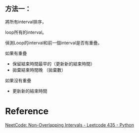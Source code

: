 
## 方法一：
將所有interval排序，

loop所有的interval。

偵測Loop的interval和前一個interval是否有重疊。

如果有重疊
  - 保留結束時間最早的（更新新的結束時間）
  - 拋棄結束時間晚 （拋棄數）
  
如果沒有重疊
  - 更新新的結束時間

# Reference
[NeetCode: Non-Overlapping Intervals - Leetcode 435 - Python](https://www.youtube.com/watch?v=nONCGxWoUfM)
    
    
